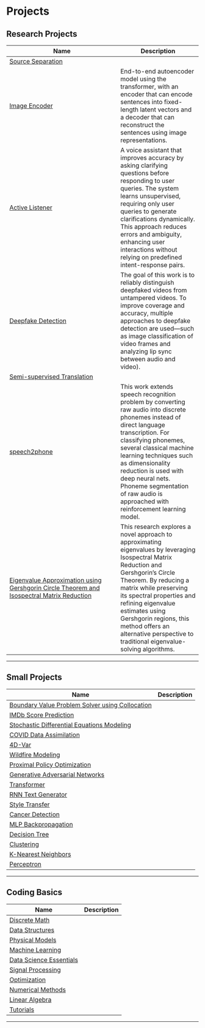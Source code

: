 # Projects

## Research Projects

<table>
  <thead>
    <tr>
      <th width=275>Name</th>
      <th>Description</th>
    </tr>
  </thead>
  <tbody>
    <tr>
      <td><a href="https://github.com/seon9cho/SourceSeparation">Source Separation</a></td>
      <td></td>
    </tr>
    <tr>
      <td><a href="https://github.com/seon9cho/ImageEncoder">Image Encoder</a></td>
      <td>End-to-end autoencoder model using the transformer, with an encoder that can encode sentences into fixed-length latent vectors and a decoder that can reconstruct the sentences using image representations.</td>
    </tr>
    <tr>
      <td><a href="https://github.com/seon9cho/ActiveListener">Active Listener</a></td>
      <td>A voice assistant that improves accuracy by asking clarifying questions before responding to user queries. The system learns unsupervised, requiring only user queries to generate clarifications dynamically. This approach reduces errors and ambiguity, enhancing user interactions without relying on predefined intent-response pairs.</td>
    </tr>
    <tr>
      <td><a href="https://github.com/seon9cho/DeepfakeDetection">Deepfake Detection</a></td>
      <td>The goal of this work is to reliably distinguish deepfaked videos from untampered videos. To improve coverage and accuracy, multiple approaches to deepfake detection are used&mdash;such as image classification of video frames and analyzing lip sync between audio and video).</td>
    </tr>
    <tr>
      <td><a href="#">Semi-supervised Translation</a></td>
      <td></td>
    </tr>
    <tr>
      <td><a href="https://github.com/seon9cho/speech2phone">speech2phone</a></td>
      <td>This work extends speech recognition problem by converting raw audio into discrete phonemes instead of direct language transcription. For classifying phonemes, several classical machine learning techniques such as dimensionality reduction is used with deep neural nets. Phoneme segmentation of raw audio is approached with reinforcement learning model.</td>
    </tr>
    <tr>
      <td><a href="https://github.com/seon9cho/EigenvalueApproximation">Eigenvalue Approximation using Gershgorin Circle Theorem and Isospectral Matrix Reduction</a></td>
      <td>This research explores a novel approach to approximating eigenvalues by leveraging Isospectral Matrix Reduction and Gershgorin’s Circle Theorem. By reducing a matrix while preserving its spectral properties and refining eigenvalue estimates using Gershgorin regions, this method offers an alternative perspective to traditional eigenvalue-solving algorithms.</td>
    </tr>
  </tbody>
</table>





***

## Small Projects

<table>
  <thead>
    <tr>
      <th>Name</th>
      <th>Description</th>
    </tr>
  </thead>
  <tbody>
    <tr>
      <td><a href="https://github.com/seon9cho/BVPSolverCollocation">Boundary Value Problem Solver using Collocation</a></td>
      <td></td>
    </tr>
    <tr>
      <td><a href="https://github.com/seon9cho/IMDbScorePrediction">IMDb Score Prediction</a></td>
      <td></td>
    </tr>
    <tr>
      <td><a href="https://github.com/seon9cho/EulerMaruyama">Stochastic Differential Equations Modeling</a></td>
      <td></td>
    </tr>
    <tr>
      <td><a href="https://github.com/seon9cho/COVID-DataAssimilation">COVID Data Assimilation</a></td>
      <td></td>
    </tr>
    <tr>
      <td><a href="https://github.com/seon9cho/4D-Var">4D-Var</a></td>
      <td></td>
    </tr>
    <tr>
      <td><a href="https://github.com/seon9cho/WildFire">Wildfire Modeling</a></td>
      <td></td>
    </tr>
    <tr>
      <td><a href="#">Proximal Policy Optimization</a></td>
      <td></td>
    </tr>
    <tr>
      <td><a href="#">Generative Adversarial Networks</a></td>
      <td></td>
    </tr>
    <tr>
      <td><a href="#">Transformer</a></td>
      <td></td>
    </tr>
    <tr>
      <td><a href="#">RNN Text Generator</a></td>
      <td></td>
    </tr>
    <tr>
      <td><a href="#">Style Transfer</a></td>
      <td></td>
    </tr>
    <tr>
      <td><a href="#">Cancer Detection</a></td>
      <td></td>
    </tr>
    <tr>
      <td><a href="https://github.com/seon9cho/MLP-Backprop">MLP Backpropagation</a></td>
      <td></td>
    </tr>
    <tr>
      <td><a href="https://github.com/seon9cho/DecisionTree">Decision Tree</a></td>
      <td></td>
    </tr>
    <tr>
      <td><a href="https://github.com/seon9cho/Clustering">Clustering</a></td>
      <td></td>
    </tr>
    <tr>
      <td><a href="https://github.com/seon9cho/K-NearestNeighbors">K-Nearest Neighbors</a></td>
      <td></td>
    </tr>
    <tr>
      <td><a href="https://github.com/seon9cho/Perceptron">Perceptron</a></td>
      <td></td>
    </tr>
  </tbody>
</table>

***

## Coding Basics

<table>
  <thead>
    <tr>
      <th>Name</th>
      <th>Description</th>
    </tr>
  </thead>
  <tbody>
    <tr>
      <td><a href="https://github.com/seon9cho/DiscreteMath">Discrete Math</a></td>
      <td></td>
    </tr>
    <tr>
      <td><a href="https://github.com/seon9cho/DataStructures">Data Structures</a></td>
      <td></td>
    </tr>
    <tr>
      <td><a href="https://github.com/seon9cho/PhysicalModels">Physical Models</a></td>
      <td></td>
    </tr>
    <tr>
      <td><a href="https://github.com/seon9cho/MachineLearning">Machine Learning</a></td>
      <td></td>
    </tr>
    <tr>
      <td><a href="https://github.com/seon9cho/DataScienceEssentials">Data Science Essentials</a></td>
      <td></td>
    </tr>
    <tr>
      <td><a href="https://github.com/seon9cho/SignalProcessing">Signal Processing</a></td>
      <td></td>
    </tr>
    <tr>
      <td><a href="https://github.com/seon9cho/Optimization">Optimization</a></td>
      <td></td>
    </tr>
    <tr>
      <td><a href="https://github.com/seon9cho/NumericalMethods">Numerical Methods</a></td>
      <td></td>
    </tr>
    <tr>
      <td><a href="https://github.com/seon9cho/LinearAlgebra">Linear Algebra</a></td>
      <td></td>
    </tr>
    <tr>
      <td><a href="https://github.com/seon9cho/Tutorials">Tutorials</a></td>
      <td></td>
    </tr>
  </tbody>
</table>



***
